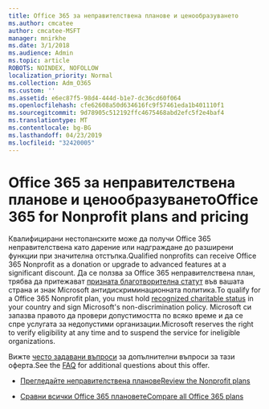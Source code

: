 ```yaml
---
title: Office 365 за неправителствена планове и ценообразуването
ms.author: cmcatee
author: cmcatee-MSFT
manager: mnirkhe
ms.date: 3/1/2018
ms.audience: Admin
ms.topic: article
ROBOTS: NOINDEX, NOFOLLOW
localization_priority: Normal
ms.collection: Adm_O365
ms.custom: ''
ms.assetid: e6ec87f5-98d4-444d-b1e7-dc36cd60f064
ms.openlocfilehash: cfe62608a50d634616fc9f57461eda1b401110f1
ms.sourcegitcommit: 9d78905c512192ffc4675468abd2efc5f2e4baf4
ms.translationtype: MT
ms.contentlocale: bg-BG
ms.lasthandoff: 04/23/2019
ms.locfileid: "32420005"
---
```

# <a name="office-365-for-nonprofit-plans-and-pricing"></a><span data-ttu-id="b93cc-102">Office 365 за неправителствена планове и ценообразуването</span><span class="sxs-lookup"><span data-stu-id="b93cc-102">Office 365 for Nonprofit plans and pricing</span></span>

<span data-ttu-id="b93cc-103">Квалифицирани нестопанските може да получи Office 365 неправителствена като дарение или надграждане до разширени функции при значителна отстъпка.</span><span class="sxs-lookup"><span data-stu-id="b93cc-103">Qualified nonprofits can receive Office 365 Nonprofit as a donation or upgrade to advanced features at a significant discount.</span></span> <span data-ttu-id="b93cc-104">Да се ползва за Office 365 неправителствена план, трябва да притежават [призната благотворителна статут](https://go.microsoft.com/fwlink/p/?LinkID=330253) във вашата страна и знак Microsoft антидискриминационната политика.</span><span class="sxs-lookup"><span data-stu-id="b93cc-104">To qualify for a Office 365 Nonprofit plan, you must hold [recognized charitable status](https://go.microsoft.com/fwlink/p/?LinkID=330253) in your country and sign Microsoft's non-discrimination policy.</span></span> <span data-ttu-id="b93cc-105">Microsoft си запазва правото да провери допустимостта по всяко време и да се спре услугата за недопустими организации.</span><span class="sxs-lookup"><span data-stu-id="b93cc-105">Microsoft reserves the right to verify eligibility at any time and to suspend the service for ineligible organizations.</span></span> 
  
<span data-ttu-id="b93cc-106">Вижте [често задавани въпроси](https://products.office.com/nonprofit/office-365-nonprofit) за допълнителни въпроси за тази оферта.</span><span class="sxs-lookup"><span data-stu-id="b93cc-106">See the [FAQ](https://products.office.com/nonprofit/office-365-nonprofit) for additional questions about this offer.</span></span> 
  
- [<span data-ttu-id="b93cc-107">Прегледайте неправителствена планове</span><span class="sxs-lookup"><span data-stu-id="b93cc-107">Review the Nonprofit plans</span></span>](https://products.office.com/nonprofit/office-365-nonprofit-plans-and-pricing?tab=1)
    
- [<span data-ttu-id="b93cc-108">Сравни всички Office 365 плановете</span><span class="sxs-lookup"><span data-stu-id="b93cc-108">Compare all Office 365 plans</span></span>](https://products.office.com/business/compare-more-office-365-for-business-plans)
    

